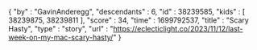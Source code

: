 {
  "by" : "GavinAnderegg",
  "descendants" : 6,
  "id" : 38239585,
  "kids" : [ 38239875, 38239811 ],
  "score" : 34,
  "time" : 1699792537,
  "title" : "Scary Hasty",
  "type" : "story",
  "url" : "https://eclecticlight.co/2023/11/12/last-week-on-my-mac-scary-hasty/"
}
